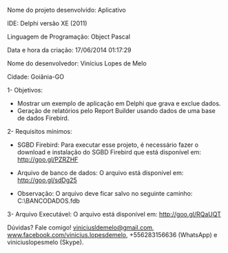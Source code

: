 Nome do projeto desenvolvido: Aplicativo

IDE: Delphi versão XE (2011)

Linguagem de Programação: Object Pascal

Data e hora da criação: 17/06/2014 01:17:29

Nome do desenvolvedor: Vinícius Lopes de Melo

Cidade: Goiânia-GO

1- Objetivos: 
  - Mostrar um exemplo de aplicação em Delphi que grava e exclue dados. 
  - Geração de relatórios pelo Report Builder usando dados de uma base de dados Firebird.

2- Requisitos mínimos:
* SGBD Firebird: Para executar esse projeto, é necessário fazer o download e instalação do SGBD Firebird que está disponível em: http://goo.gl/PZRZHF

* Arquivo de banco de dados: O arquivo está disponível em: http://goo.gl/sdDg25
* Observação: O arquivo deve ficar salvo no seguinte caminho: C:\BANCODADOS.fdb

3- Arquivo Executável: O arquivo está disponível em:
http://goo.gl/RQaUQT

Dúvidas? Fale comigo! viniciusldemelo@gmail.com, www.facebook.com/vinicius.lopesdemelo, +556283156636 (WhatsApp) e viniciuslopesmelo (Skype).
